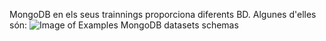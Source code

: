 MongoDB en els seus trainnings proporciona diferents BD. Algunes d'elles són:
![Image of Examples MongoDB datasets schemas](https://github.com/robertventura/databases/mongodb/img/mongodb_databases.jpg)
